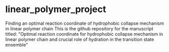 # linear_polymer_project
Finding an optimal reaction coordinate of hydrophobic collapse mechanism in linear polymer chain
This is the github repository for the manuscript titled: "Optimal reaction coordinate for hydrophobic collapse mechanism in linear polymer chain and crucial role of hydration in the transition state ensemble"
